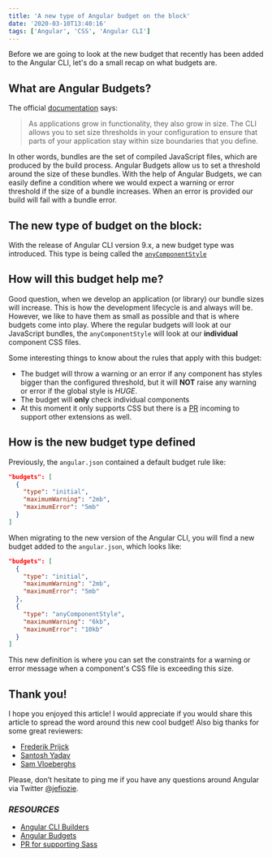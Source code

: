 ```yaml
---
title: 'A new type of Angular budget on the block'
date: '2020-03-10T13:40:16'
tags: ['Angular', 'CSS', 'Angular CLI']
---
```



Before we are going to look at the new budget that recently has been added to the Angular CLI, let's do a small recap on what budgets are.

## What are Angular Budgets?

The official [documentation](https://angular.io/guide/build#configure-size-budgets) says:

> As applications grow in functionality, they also grow in size. The CLI allows you to set size thresholds in your configuration to ensure that parts of your application stay within size boundaries that you define.

In other words, bundles are the set of compiled JavaScript files, which are produced by the build process. Angular Budgets allow us to set a threshold around the size of these bundles. With the help of Angular Budgets, we can easily define a condition where we would expect a warning or error threshold if the size of a bundle increases. When an error is provided our build will fail with a bundle error.


## The new type of budget on the block:

With the release of Angular CLI version 9.x, a new budget type was introduced. This type is being called the [`anyComponentStyle`][Anycomponent_budget]

## How will this budget help me?

Good question, when we develop an application (or library) our bundle sizes will increase. This is how the development lifecycle is and always will be. However, we like to have them as small as possible and that is where budgets come into play. Where the regular budgets will look at our JavaScript bundles, the `anyComponentStyle` will look at our **individual** component CSS files. 

Some interesting things to know about the rules that apply with this budget:

* The budget will throw a warning or an error if any component has styles bigger than the configured threshold, but it will **NOT** raise any warning or error if the global style is _HUGE_.
* The budget will **only** check individual components
* At this moment it only supports CSS but there is a [PR][PR_Sass] incoming to support other extensions as well.


## How is the new budget type defined

Previously, the `angular.json` contained a default budget rule like:
```json
"budgets": [
  {
    "type": "initial",
    "maximumWarning": "2mb",
    "maximumError": "5mb"
  }
]
```
When migrating to the new version of the Angular CLI, you will find a new budget added to the `angular.json`, which looks like:

```json
"budgets": [
  {
    "type": "initial",
    "maximumWarning": "2mb",
    "maximumError": "5mb"
  },
  {
    "type": "anyComponentStyle",
    "maximumWarning": "6kb",
    "maximumError": "10kb"
  }
]
```
This new definition is where you can set the constraints for a warning or error message when a component's CSS file is exceeding this size.

## Thank you!

I hope you enjoyed this article! I would appreciate if you would share this article to spread the word around this new cool budget!
Also big thanks for some great reviewers:

* [Frederik Prijck](https://twitter.com/frederikprijck)
* [Santosh Yadav](https://twitter.com/SantoshYadavDev)
* [Sam Vloeberghs](https://twitter.com/samvloeberghs)

Please, don’t hesitate to ping me if you have any questions around Angular via Twitter [@jefiozie][@jefiozie]. 


### _RESOURCES_

- [Angular CLI Builders][Angular_CLI_Builders]
- [Angular Budgets][Angular_Budgets]
- [PR for supporting Sass][PR_Sass]

[Angular_CLI_Builders]: https://angular.io/guide/cli-builder
[Angular_Budgets]: https://angular.io/guide/build#configuring-size-budgets
[PR_Sass]: https://github.com/angular/angular-cli/pull/17096
[Anycomponent_budget]:https://github.com/angular/angular-cli/blob/master/packages/angular_devkit/build_angular/src/angular-cli-files/plugins/any-component-style-budget-checker.ts
[@jefiozie]: https://twitter.com/jefiozie

